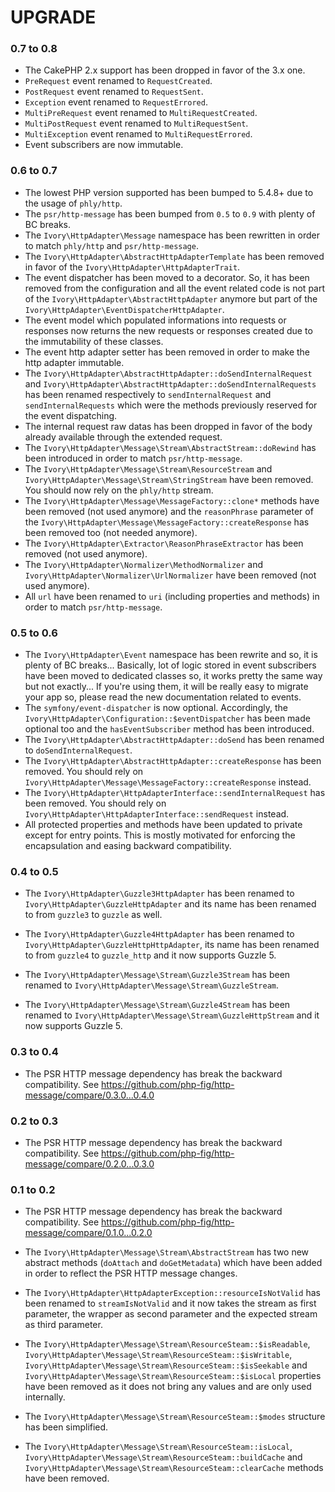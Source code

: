 # UPGRADE

### 0.7 to 0.8

 * The CakePHP 2.x support has been dropped in favor of the 3.x one.
 * `PreRequest` event renamed to `RequestCreated`.
 * `PostRequest` event renamed to `RequestSent`.
 * `Exception` event renamed to `RequestErrored`.
 * `MultiPreRequest` event renamed to `MultiRequestCreated`.
 * `MultiPostRequest` event renamed to `MultiRequestSent`.
 * `MultiException` event renamed to `MultiRequestErrored`.
 * Event subscribers are now immutable.

### 0.6 to 0.7

 * The lowest PHP version supported has been bumped to 5.4.8+ due to the usage of `phly/http`.
 * The `psr/http-message` has been bumped from `0.5` to `0.9` with plenty of BC breaks.
 * The `Ivory\HttpAdapter\Message` namespace has been rewritten in order to match `phly/http` and `psr/http-message`.
 * The `Ivory\HttpAdapter\AbstractHttpAdapterTemplate` has been removed in favor of the 
   `Ivory\HttpAdapter\HttpAdapterTrait`.
 * The event dispatcher has been moved to a decorator. So, it has been removed from the configuration and all the 
   event related code is not part of the `Ivory\HttpAdapter\AbstractHttpAdapter` anymore but part of the 
   `Ivory\HttpAdapter\EventDispatcherHttpAdapter`.
 * The event model which populated informations into requests or responses now returns the new requests or responses 
   created due to the immutability of these classes.
 * The event http adapter setter has been removed in order to make the http adapter immutable.
 * The `Ivory\HttpAdapter\AbstractHttpAdapter::doSendInternalRequest` and 
   `Ivory\HttpAdapter\AbstractHttpAdapter::doSendInternalRequests` has been renamed respectively to 
   `sendInternalRequest` and `sendInternalRequests` which were the methods previously reserved for the event 
   dispatching.
 * The internal request raw datas has been dropped in favor of the body already available through the extended request.
 * The `Ivory\HttpAdapter\Message\Stream\AbstractStream::doRewind` has been introduced in order to match 
   `psr/http-message`.
 * The `Ivory\HttpAdapter\Message\Stream\ResourceStream` and `Ivory\HttpAdapter\Message\Stream\StringStream` have been 
   removed. You should now rely on the `phly/http` stream.
 * The `Ivory\HttpAdapter\Message\MessageFactory::clone*` methods have been removed (not used anymore) and the 
   `reasonPhrase` parameter of the `Ivory\HttpAdapter\Message\MessageFactory::createResponse` has been removed too 
   (not needed anymore).
 * The `Ivory\HttpAdapter\Extractor\ReasonPhraseExtractor` has been removed (not used anymore).
 * The `Ivory\HttpAdapter\Normalizer\MethodNormalizer` and `Ivory\HttpAdapter\Normalizer\UrlNormalizer` have been 
   removed (not used anymore).
 * All `url` have been renamed to `uri` (including properties and methods) in order to match `psr/http-message`.

### 0.5 to 0.6

 * The `Ivory\HttpAdapter\Event` namespace has been rewrite and so, it is plenty of BC breaks... Basically, lot of
   logic stored in event subscribers have been moved to dedicated classes so, it works pretty the same way but not
   exactly... If you're using them, it will be really easy to migrate your app so, please read the new documentation
   related to events.
 * The `symfony/event-dispatcher` is now optional. Accordingly, the  `Ivory\HttpAdapter\Configuration::$eventDispatcher`
   has been made optional too and the `hasEventSubscriber` method has been introduced.
 * The `Ivory\HttpAdapter\AbstractHttpAdapter::doSend` has been renamed to `doSendInternalRequest`.
 * The `Ivory\HttpAdapter\AbstractHttpAdapter::createResponse` has been removed. You should rely on
   `Ivory\HttpAdapter\Message\MessageFactory::createResponse` instead.
 * The `Ivory\HttpAdapter\HttpAdapterInterface::sendInternalRequest` has been removed. You should rely on
  `Ivory\HttpAdapter\HttpAdapterInterface::sendRequest` instead.
 * All protected properties and methods have been updated to private except for entry points. This is mostly motivated
   for enforcing the encapsulation and easing backward compatibility.

### 0.4 to 0.5

 * The `Ivory\HttpAdapter\Guzzle3HttpAdapter` has been renamed to `Ivory\HttpAdapter\GuzzleHttpAdapter` and its name
   has been renamed to from `guzzle3` to `guzzle` as well.

 * The `Ivory\HttpAdapter\Guzzle4HttpAdapter` has been renamed to `Ivory\HttpAdapter\GuzzleHttpHttpAdapter`, its
   name has been renamed to from `guzzle4` to `guzzle_http` and it now supports Guzzle 5.

 * The `Ivory\HttpAdapter\Message\Stream\Guzzle3Stream` has been renamed to
   `Ivory\HttpAdapter\Message\Stream\GuzzleStream`.

 * The `Ivory\HttpAdapter\Message\Stream\Guzzle4Stream` has been renamed to
   `Ivory\HttpAdapter\Message\Stream\GuzzleHttpStream` and it now supports Guzzle 5.

### 0.3 to 0.4

 * The PSR HTTP message dependency has break the backward compatibility.
   See https://github.com/php-fig/http-message/compare/0.3.0...0.4.0

### 0.2 to 0.3

 * The PSR HTTP message dependency has break the backward compatibility.
   See https://github.com/php-fig/http-message/compare/0.2.0...0.3.0

### 0.1 to 0.2

 * The PSR HTTP message dependency has break the backward compatibility.
   See https://github.com/php-fig/http-message/compare/0.1.0...0.2.0

 * The `Ivory\HttpAdapter\Message\Stream\AbstractStream` has two new abstract methods (`doAttach` and `doGetMetadata`)
   which have been added in order to reflect the PSR HTTP message changes.

 * The `Ivory\HttpAdapter\HttpAdapterException::resourceIsNotValid` has been renamed to `streamIsNotValid` and it now
   takes the stream as first parameter, the wrapper as second parameter and the expected stream as third parameter.

 * The `Ivory\HttpAdapter\Message\Stream\ResourceSteam::$isReadable`,
   `Ivory\HttpAdapter\Message\Stream\ResourceSteam::$isWritable`,
   `Ivory\HttpAdapter\Message\Stream\ResourceSteam::$isSeekable` and
   `Ivory\HttpAdapter\Message\Stream\ResourceSteam::$isLocal` properties have been removed as it does not bring any
   values and are only used internally.

 * The `Ivory\HttpAdapter\Message\Stream\ResourceSteam::$modes` structure has been simplified.

 * The `Ivory\HttpAdapter\Message\Stream\ResourceSteam::isLocal`,
   `Ivory\HttpAdapter\Message\Stream\ResourceSteam::buildCache` and
   `Ivory\HttpAdapter\Message\Stream\ResourceSteam::clearCache` methods have been removed.
